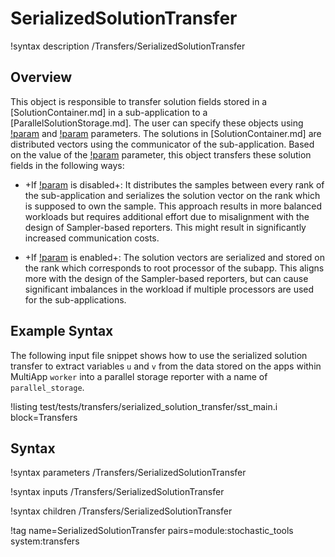 # SerializedSolutionTransfer

!syntax description /Transfers/SerializedSolutionTransfer

## Overview

This object is responsible to transfer solution fields stored in a [SolutionContainer.md] in
a sub-application to a [ParallelSolutionStorage.md]. The user can specify these objects using
[!param](/Transfers/SerializedSolutionTransfer/parallel_storage) and [!param](/Transfers/SerializedSolutionTransfer/solution_container)
parameters. The solutions in [SolutionContainer.md] are distributed vectors
using the communicator of the sub-application. Based on the value of the [!param](/Transfers/SerializedSolutionTransfer/serialize_on_root) parameter, this object transfers these solution fields in the following ways:

- +If [!param](/Transfers/SerializedSolutionTransfer/serialize_on_root) is disabled+: It distributes the samples between every rank of the sub-application
  and serializes the solution vector on the rank which is supposed to own the sample. This approach results in more balanced
  workloads but requires additional effort due to misalignment with the design of Sampler-based reporters. This might result in significantly increased communication costs.

- +If [!param](/Transfers/SerializedSolutionTransfer/serialize_on_root) is enabled+:
  The solution vectors are serialized and stored on the rank which
  corresponds to root processor of the subapp. This aligns more with the design of the Sampler-based
  reporters, but can cause significant imbalances in the workload if multiple processors are used for the
  sub-applications.

## Example Syntax

The following input file snippet shows how to use the serialized solution transfer to
extract variables `u` and `v` from the data stored on the apps within MultiApp `worker` into a
parallel storage reporter with a name of `parallel_storage`.

!listing test/tests/transfers/serialized_solution_transfer/sst_main.i block=Transfers

## Syntax

!syntax parameters /Transfers/SerializedSolutionTransfer

!syntax inputs /Transfers/SerializedSolutionTransfer

!syntax children /Transfers/SerializedSolutionTransfer

!tag name=SerializedSolutionTransfer pairs=module:stochastic_tools system:transfers

